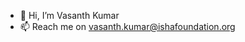 - 👋 Hi, I’m Vasanth Kumar
- 📫 Reach me on vasanth.kumar@ishafoundation.org

<!---
ishavasanth/ishavasanth is a ✨ special ✨ repository because its `README.md` (this file) appears on your GitHub profile.
You can click the Preview link to take a look at your changes.
--->
